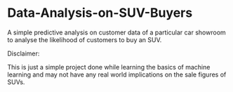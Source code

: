 # Data-Analysis-on-SUV-Buyers
A simple predictive analysis on customer data of a particular car showroom to analyse the likelihood of customers to buy an SUV. 

Disclaimer:

This is just a simple project done while learning the basics of machine learning and may not have any real world implications on the sale figures of SUVs.
